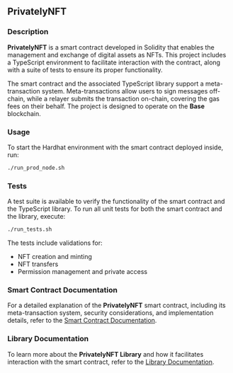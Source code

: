 ## PrivatelyNFT

### Description

**PrivatelyNFT** is a smart contract developed in Solidity that enables the management and exchange of digital assets as NFTs. This project includes a TypeScript environment to facilitate interaction with the contract, along with a suite of tests to ensure its proper functionality.

The smart contract and the associated TypeScript library support a meta-transaction system. Meta-transactions allow users to sign messages off-chain, while a relayer submits the transaction on-chain, covering the gas fees on their behalf. The project is designed to operate on the **Base** blockchain.

### Usage

To start the Hardhat environment with the smart contract deployed inside, run:

```sh
./run_prod_node.sh
```

### Tests

A test suite is available to verify the functionality of the smart contract and the TypeScript library. To run all unit tests for both the smart contract and the library, execute:

```sh
./run_tests.sh
```

The tests include validations for:

- NFT creation and minting
- NFT transfers
- Permission management and private access

### Smart Contract Documentation

For a detailed explanation of the **PrivatelyNFT** smart contract, including its meta-transaction system, security considerations, and implementation details, refer to the [Smart Contract Documentation](docs/smart_contract.md).

### Library Documentation

To learn more about the **PrivatelyNFT Library** and how it facilitates interaction with the smart contract, refer to the [Library Documentation](docs/library.md).


